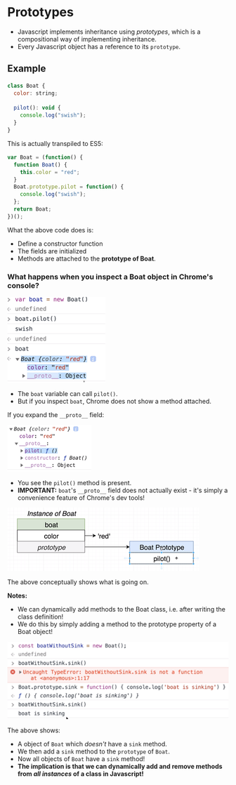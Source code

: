 # Prototypes

- Javascript implements inheritance using _prototypes_, which is a compositional way of implementing inheritance.
- Every Javascript object has a reference to its `prototype`.

## Example

```javascript
class Boat {
  color: string;

  pilot(): void {
    console.log("swish");
  }
}
```

This is actually transpiled to ES5:

```javascript
var Boat = (function() {
  function Boat() {
    this.color = "red";
  }
  Boat.prototype.pilot = function() {
    console.log("swish");
  };
  return Boat;
})();
```

What the above code does is:

- Define a constructor function
- The fields are initialized
- Methods are attached to the **prototype of Boat**.

### What happens when you inspect a Boat object in Chrome's console?

![boat1](./img/boat1.png)

- The `boat` variable can call `pilot()`.
- But if you inspect `boat`, Chrome does not show a method attached.

If you expand the `__proto__` field:

![boat2](./img/boat2.png)

- You see the `pilot()` method is present.
- **IMPORTANT:** `boat`'s `__proto__` field does not actually exist - it's simply a convenience feature of Chrome's dev tools!

![boat3](./img/boat3.png)

The above conceptually shows what is going on.

**Notes:**

- We can dynamically add methods to the Boat class, i.e. after writing the class definition!
- We do this by simply adding a method to the prototype property of a Boat object!

![boat4](./img/boat4.png)

The above shows:

- A object of `Boat` which _doesn't_ have a `sink` method.
- We then add a `sink` method to the `prototype` of `Boat`.
- Now all objects of `Boat` have a `sink` method!
- **The implication is that we can dynamically add and remove methods from _all_ _instances_ of a class in Javascript!**
